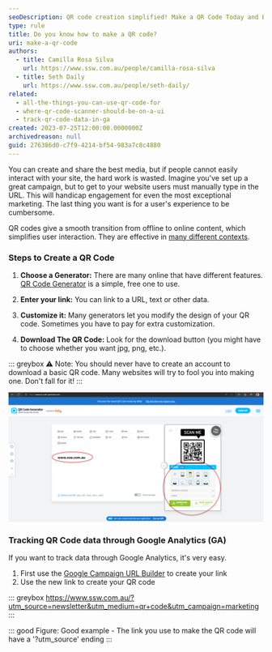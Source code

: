 ```yaml
---
seoDescription: QR code creation simplified! Make a QR Code Today and Boost Your Marketing Efforts
type: rule
title: Do you know how to make a QR code?
uri: make-a-qr-code
authors:
  - title: Camilla Rosa Silva
    url: https://www.ssw.com.au/people/camilla-rosa-silva
  - title: Seth Daily
    url: https://www.ssw.com.au/people/seth-daily/
related:
  - all-the-things-you-can-use-qr-code-for
  - where-qr-code-scanner-should-be-on-a-ui
  - track-qr-code-data-in-ga
created: 2023-07-25T12:00:00.0000000Z
archivedreason: null
guid: 276386d0-c7f9-4214-bf54-983a7c8c4880
---
```


You can create and share the best media, but if people cannot easily interact with your site, the hard work is wasted. Imagine you've set up a great campaign, but to get to your website users must manually type in the URL. This will handicap engagement for even the most exceptional marketing. The last thing you want is for a user's experience to be cumbersome.

<!--endintro-->

QR codes give a smooth transition from offline to online content, which simplifies user interaction. They are effective in [many different contexts](/all-the-things-you-can-use-qr-code-for).

### **Steps to Create a QR Code**

1. **Choose a Generator:** There are many online that have different features. [QR Code Generator](https://www.qr-code-generator.com/) is a simple, free one to use.

2. **Enter your link:** You can link to a URL, text or other data.

3. **Customize it:** Many generators let you modify the design of your QR code. Sometimes you have to pay for extra customization.

4. **Download The QR Code:** Look for the download button (you might have to choose whether you want jpg, png, etc.).

::: greybox
⚠️ Note: You should never have to create an account to download a basic QR code. Many websites will try to fool you into making one. Don't fall for it!
:::

![Figure: The URL on the left, and customization options on the right](qr-code-generator.png)

### Tracking QR Code data through Google Analytics (GA)

If you want to track data through Google Analytics, it's very easy.

1. First use the [Google Campaign URL Builder](https://ga-dev-tools.google/campaign-url-builder/) to create your link
2. Use the new link to create your QR code

::: greybox
<https://www.ssw.com.au/?utm_source=newsletter&utm_medium=qr+code&utm_campaign=marketing>
:::

::: good
Figure: Good example - The link you use to make the QR code will have a '?utm_source' ending
:::

